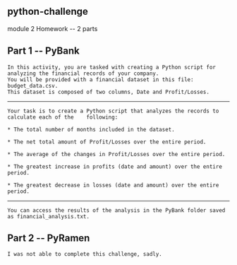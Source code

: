 ## python-challenge
module 2 Homework -- 2 parts

## **Part 1 -- PyBank**

    In this activity, you are tasked with creating a Python script for analyzing the financial records of your company. 
    You will be provided with a financial dataset in this file: budget_data.csv. 
    This dataset is composed of two columns, Date and Profit/Losses. 

---

    Your task is to create a Python script that analyzes the records to calculate each of the    following:

    * The total number of months included in the dataset.

    * The net total amount of Profit/Losses over the entire period.

    * The average of the changes in Profit/Losses over the entire period.

    * The greatest increase in profits (date and amount) over the entire period.

    * The greatest decrease in losses (date and amount) over the entire period.
    
---

    You can access the results of the analysis in the PyBank folder saved as financial_analysis.txt.
    
    
## **Part 2 -- PyRamen**

    I was not able to complete this challenge, sadly.